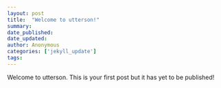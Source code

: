 ```yaml
---
layout: post
title:  "Welcome to utterson!"
summary:
date_published:
date_updated:
author: Anonymous
categories: ['jekyll_update']
tags:
---
```


Welcome to utterson. This is your first post but it has yet to be published! 
